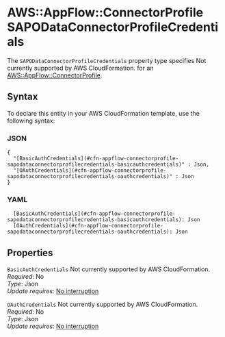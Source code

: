 # AWS::AppFlow::ConnectorProfile SAPODataConnectorProfileCredentials<a name="aws-properties-appflow-connectorprofile-sapodataconnectorprofilecredentials"></a>

<a name="aws-properties-appflow-connectorprofile-sapodataconnectorprofilecredentials-description"></a>The `SAPODataConnectorProfileCredentials` property type specifies Not currently supported by AWS CloudFormation\. for an [AWS::AppFlow::ConnectorProfile](aws-resource-appflow-connectorprofile.md)\.

## Syntax<a name="aws-properties-appflow-connectorprofile-sapodataconnectorprofilecredentials-syntax"></a>

To declare this entity in your AWS CloudFormation template, use the following syntax:

### JSON<a name="aws-properties-appflow-connectorprofile-sapodataconnectorprofilecredentials-syntax.json"></a>

```
{
  "[BasicAuthCredentials](#cfn-appflow-connectorprofile-sapodataconnectorprofilecredentials-basicauthcredentials)" : Json,
  "[OAuthCredentials](#cfn-appflow-connectorprofile-sapodataconnectorprofilecredentials-oauthcredentials)" : Json
}
```

### YAML<a name="aws-properties-appflow-connectorprofile-sapodataconnectorprofilecredentials-syntax.yaml"></a>

```
  [BasicAuthCredentials](#cfn-appflow-connectorprofile-sapodataconnectorprofilecredentials-basicauthcredentials): Json
  [OAuthCredentials](#cfn-appflow-connectorprofile-sapodataconnectorprofilecredentials-oauthcredentials): Json
```

## Properties<a name="aws-properties-appflow-connectorprofile-sapodataconnectorprofilecredentials-properties"></a>

`BasicAuthCredentials`  <a name="cfn-appflow-connectorprofile-sapodataconnectorprofilecredentials-basicauthcredentials"></a>
Not currently supported by AWS CloudFormation\.  
*Required*: No  
*Type*: Json  
*Update requires*: [No interruption](https://docs.aws.amazon.com/AWSCloudFormation/latest/UserGuide/using-cfn-updating-stacks-update-behaviors.html#update-no-interrupt)

`OAuthCredentials`  <a name="cfn-appflow-connectorprofile-sapodataconnectorprofilecredentials-oauthcredentials"></a>
Not currently supported by AWS CloudFormation\.  
*Required*: No  
*Type*: Json  
*Update requires*: [No interruption](https://docs.aws.amazon.com/AWSCloudFormation/latest/UserGuide/using-cfn-updating-stacks-update-behaviors.html#update-no-interrupt)